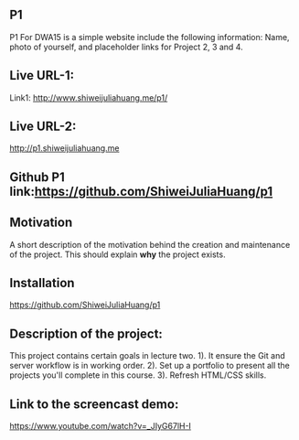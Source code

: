 ## P1

P1 For DWA15 is a simple website include the following information:
Name, photo of yourself, and placeholder links for Project 2, 3 and 4.

## Live URL-1:
Link1:
http://www.shiweijuliahuang.me/p1/

## Live URL-2:
http://p1.shiweijuliahuang.me

## Github P1 link:https://github.com/ShiweiJuliaHuang/p1

## Motivation

A short description of the motivation behind the creation and maintenance of the project. This should explain **why** the project exists.

## Installation
https://github.com/ShiweiJuliaHuang/p1


## Description of the project:

This project contains certain goals in lecture two.
1). It ensure the Git and server workflow is in working order.
2). Set up a portfolio to present all the projects you'll complete in this course.
3). Refresh HTML/CSS skills.

## Link to the screencast demo:

https://www.youtube.com/watch?v=_JIyG67lH-I

